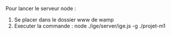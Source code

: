 Pour lancer le serveur node :
1) Se placer dans le dossier www de wamp
2) Executer la commande : node ./ige/server/ige.js -g ./projet-m1


